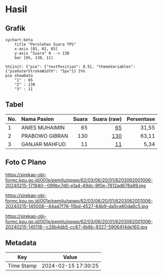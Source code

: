 # Hasil

## Grafik

```mermaid
xychart-beta
    title "Perolehan Suara TPS"
    x-axis [01, 02, 03]
    y-axis "Suara" 0 --> 130
    bar [65, 130, 11]
```

```mermaid
%%{init: {"pie": {"textPosition": 0.5}, "themeVariables": {"pieOuterStrokeWidth": "5px"}} }%%
pie showData
    "1" : 65
    "2" : 130
    "3" : 11
```

## Tabel

| No. | Nama Paslon    | Suara | Suara (raw) | Persentase |
|:--- |:-------------- | -----:| -----------:| ----------:|
| 1   | ANIES MUHAIMIN | 65    | [65][p-1]   | 31,55      |
| 2   | PRABOWO GIBRAN | 130   | [130][p-2]  | 63,11      |
| 3   | GANJAR MAHFUD  | 11    | [11][p-3]   | 5,34       |


[p-1]: https://github.com/gigit-pemilu/pemilu-2024-62-kalimantan-tengah/blob/main/pilpres/hitung-suara/sub/62-kalimantan-tengah/sub/03-kapuas/sub/06-pulau-petak/sub/2001-saka-lagon/sub/006-tps/sub/paslon-1.txt
[p-2]: https://github.com/gigit-pemilu/pemilu-2024-62-kalimantan-tengah/blob/main/pilpres/hitung-suara/sub/62-kalimantan-tengah/sub/03-kapuas/sub/06-pulau-petak/sub/2001-saka-lagon/sub/006-tps/sub/paslon-2.txt
[p-3]: https://github.com/gigit-pemilu/pemilu-2024-62-kalimantan-tengah/blob/main/pilpres/hitung-suara/sub/62-kalimantan-tengah/sub/03-kapuas/sub/06-pulau-petak/sub/2001-saka-lagon/sub/006-tps/sub/paslon-3.txt

## Foto C Plano

https://sirekap-obj-formc.kpu.go.id/001e/pemilu/ppwp/62/03/06/20/01/6203062001006-20240215-171940--099bc7d0-e1a4-49dc-9f0e-7812ad678a99.jpg

https://sirekap-obj-formc.kpu.go.id/001e/pemilu/ppwp/62/03/06/20/01/6203062001006-20240215-145008--44ad7f76-15bd-4527-84b9-da5ce60da6c5.jpg

https://sirekap-obj-formc.kpu.go.id/001e/pemilu/ppwp/62/03/06/20/01/6203062001006-20240215-145118--c28b4db5-cc87-4b8b-9327-5906414de160.jpg


## Metadata

| Key        | Value               |
| ---------- | ------------------- |
| Time Stamp | 2024-02-15 17:30:25 |



